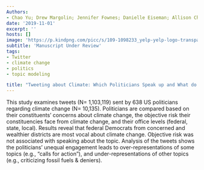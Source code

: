 ```yaml
---
Authors:
- Chao Yu; Drew Margolin; Jennifer Fownes; Danielle Eiseman; Allison Chatrchyan; Shorna Allred
date: '2019-11-01'
excerpt: ''
hosts: []
image: 'https://p.kindpng.com/picc/s/109-1098233_yelp-yelp-logo-transparent-png-png-download.png'
subtitle: 'Manuscript Under Review'
tags:
- Twitter
- climate change
- politics
- topic modeling

title: "Tweeting about Climate: Which Politicians Speak up and What do They Speak up about?"
---
```


This study examines tweets (N= 1,103,119) sent by 638 US politicians regarding climate change (N= 10,135). Politicians are compared based on their constituents’ concerns about climate change, the objective risk their constituencies face from climate change, and their office levels (federal, state, local). Results reveal that federal Democrats from concerned and wealthier districts are most vocal about climate change. Objective risk was not associated with speaking about the topic. Analysis of the tweets shows the politicians’ unequal engagement leads to over-representations of some topics (e.g., “calls for action”), and under-representations of other topics (e.g., criticizing fossil fuels & deniers).
